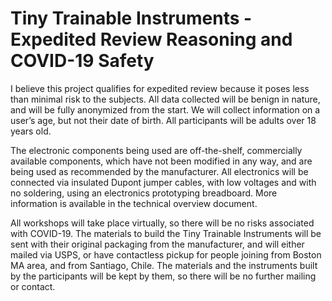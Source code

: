 # Tiny Trainable Instruments - Expedited Review Reasoning and COVID-19 Safety

I believe this project qualifies for expedited review because it poses less than minimal risk to the subjects. All data collected will be benign in nature, and will be fully anonymized from the start. We will collect information on a user’s age, but not their date of birth. All participants will be adults over 18 years old.

The electronic components being used are off-the-shelf, commercially available components, which have not been modified in any way, and are being used as recommended by the manufacturer. All electronics will be connected via insulated Dupont jumper cables, with low voltages and with no soldering, using an electronics prototyping breadboard. More information is available in the technical overview document.

All workshops will take place virtually, so there will be no risks associated with COVID-19. The materials to build the Tiny Trainable Instruments will be sent with their original packaging from the manufacturer, and will either mailed via USPS, or have contactless pickup for people joining from Boston MA area, and from Santiago, Chile. The materials and the instruments built by the participants will be kept by them, so there will be no further mailing or contact.
